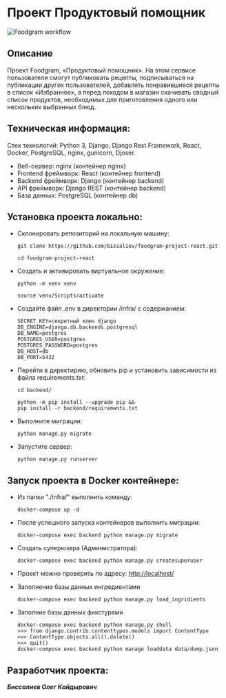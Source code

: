 # Проект Продуктовый помощник

![Foodgram workflow](https://github.com/bissaliev/foodgram-project-react/actions/workflows/main.yml/badge.svg)

## **Описание**

Проект Foodgram, «Продуктовый помощник». На этом сервисе пользователи смогут публиковать рецепты, подписываться на публикации других пользователей, добавлять понравившиеся рецепты в список «Избранное», а перед походом в магазин скачивать сводный список продуктов, необходимых для приготовления одного или нескольких выбранных блюд.

## **Техническая информация:**

Стек технологий: Python 3, Django, Django Rest Framework, React, Docker, PostgreSQL, nginx, gunicorn, Djoser.

-   Веб-сервер: nginx (контейнер nginx)
-   Frontend фреймворк: React (контейнер frontend)
-   Backend фреймворк: Django (контейнер backend)
-   API фреймворк: Django REST (контейнер backend)
-   База данных: PostgreSQL (контейнер db)

## **Установка проекта локально:**

-   Склонировать репозиторий на локальную машину:

    `git clone https://github.com/bissaliev/foodgram-project-react.git`

    `cd foodgram-project-react`

-   Cоздать и активировать виртуальное окружение:

    `python -m venv venv`

    `source venv/Scripts/activate`

-   Cоздайте файл .env в директории /infra/ с содержанием:

    ```
    SECRET_KEY=секретный ключ django
    DB_ENGINE=django.db.backends.postgresql
    DB_NAME=postgres
    POSTGRES_USER=postgres
    POSTGRES_PASSWORD=postgres
    DB_HOST=db
    DB_PORT=5432

    ```

-   Перейти в директирию, обновить pip и установить зависимости из файла requirements.txt:

    `cd backend/`

    ```
    python -m pip install --upgrade pip &&
    pip install -r backend/requirements.txt

    ```

-   Выполните миграции:

    `python manage.py migrate`

-   Запустите сервер:

    `python manage.py runserver`

## **Запуск проекта в Docker контейнере:**

-   Из папки "./infra/" выполнить команду:

    `docker-compose up -d`

-   После успешного запуска контейнеров выполнить миграции:

    `docker-compose exec backend python manage.py migrate`

-   Создать суперюзера (Администратора):

    `docker-compose exec backend python manage.py createsuperuser`

-   Проект можно проверить по адресу: [http://localhost/](http://localhost/)

-   Заполнение базы данных ингредиентами

    `docker-compose exec backend python manage.py load_ingridients`

-   Заполние базы данных фикстурами

    ```
    docker-compose exec backend python manage.py shell
    >>> from django.contrib.contenttypes.models import ContentType
    >>> ContentType.objects.all().delete()
    >>> quit()
    docker-compose exec backend python manage loaddata data/dump.json
    ```

## **Разработчик проекта:**

**_Биссалиев Олег Кайдырович_**
